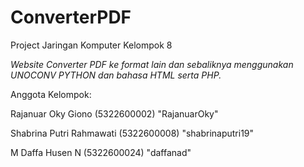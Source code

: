 # ConverterPDF
Project Jaringan Komputer Kelompok 8

*Website Converter PDF ke format lain dan sebaliknya menggunakan UNOCONV PYTHON dan bahasa HTML serta PHP.*

Anggota Kelompok:

Rajanuar Oky Giono (5322600002) "RajanuarOky"

Shabrina Putri Rahmawati (5322600008) "shabrinaputri19"

M Daffa Husen N (5322600024) "daffanad"
